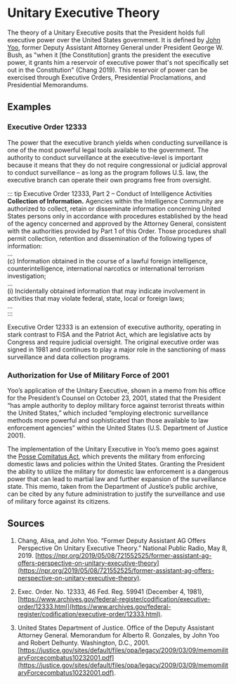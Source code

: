 # Unitary Executive Theory
The theory of a Unitary Executive posits that the President holds full executive power over the United States government. It is defined by [John Yoo](https://en.wikipedia.org/wiki/John_Yoo), former Deputy Assistant Attorney General under President George W. Bush, as "when it [the Constitution] grants the president the executive power, it grants him a reservoir of executive power that's not specifically set out in the Constitution" (Chang 2019). This reservoir of power can be exercised through Executive Orders, Presidential Proclamations, and Presidential Memorandums.


## Examples

### Executive Order 12333
The power that the executive branch yields when conducting surveillance is one of the most powerful legal tools available to the government. The authority to conduct surveillance at the executive-level is important because it means that they do not require congressional or judicial approval to conduct surveillance – as long as the program follows U.S. law, the executive branch can operate their own programs free from oversight. 

::: tip Executive Order 12333, Part 2 – Conduct of Intelligence Activities
**Collection of Information.** Agencies within the Intelligence Community are authorized to collect, retain or disseminate information concerning United States persons only in accordance with procedures established by the head of the agency concerned and approved by the Attorney General, consistent with the authorities provided by Part 1 of this Order. Those procedures shall permit collection, retention and dissemination of the following types of information:<br>
...<br>
(c) Information obtained in the course of a lawful foreign intelligence, counterintelligence, international narcotics or international terrorism investigation;<br>
...<br>
(i) Incidentally obtained information that may indicate involvement in activities that may violate federal, state, local or foreign laws; <br>
...<br>
:::

Executive Order 12333 is an extension of executive authority, operating in stark contrast to FISA and the Patriot Act, which are legislative acts by Congress and require judicial oversight. The original executive order was signed in 1981 and continues to play a major role in the sanctioning of mass surveillance and data collection programs. 

### Authorization for Use of Military Force of 2001
Yoo’s application of the Unitary Executive, shown in a memo from his office for the President’s Counsel on October 23, 2001, stated that the President “has ample authority to deploy military force against terrorist threats within the United States,” which included “employing electronic surveillance methods more powerful and sophisticated than those available to law enforcement agencies” within the United States (U.S. Department of Justice 2001). 

The implementation of the Unitary Executive in Yoo’s memo goes against the [Posse Comitatus Act](https://en.wikipedia.org/wiki/Posse_Comitatus_Act), which prevents the military from enforcing domestic laws and policies within the United States. Granting the President the ability to utilize the military for domestic law enforcement is a dangerous power that can lead to martial law and further expansion of the surveillance state. This memo, taken from the Department of Justice’s public archive, can be cited by any future administration to justify the surveillance and use of military force against its citizens. 

## Sources
1. Chang, Alisa, and John Yoo. “Former Deputy Assistant AG Offers Perspective On Unitary 
Executive Theory.” National Public Radio, May 8, 2019. [https://npr.org/2019/05/08/721552525/former-assistant-ag-offers-perspective-on-unitary-executive-theory](https://npr.org/2019/05/08/721552525/former-assistant-ag-offers-perspective-on-unitary-executive-theory).

2. Exec. Order. No. 12333, 46 Fed. Reg. 59941 (December 4, 1981), [https://www.archives.gov/federal-register/codification/executive-order/12333.html](https://www.archives.gov/federal-register/codification/executive-order/12333.html). 

3. United States Department of Justice. Office of the Deputy Assistant Attorney General. Memorandum for Alberto R. Gonzales, by John Yoo and Robert Delhunty. Washington, D.C., 2001. [https://justice.gov/sites/default/files/opa/legacy/2009/03/09/memomilitaryForcecombatus10232001.pdf](https://justice.gov/sites/default/files/opa/legacy/2009/03/09/memomilitaryForcecombatus10232001.pdf).

